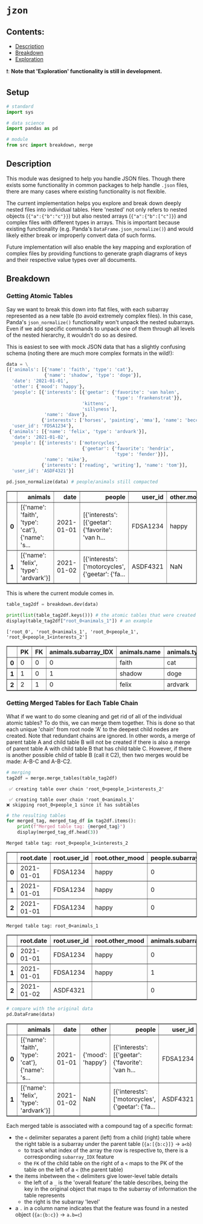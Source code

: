 # ```jzon```

## Contents:
* [Description](#description)
* [Breakdown](#breakdown)
* [Exploration](#exploration)

&#10071;: <b>Note that 'Exploration' functionality is still in development.</b>

## Setup


```python
# standard
import sys

# data science
import pandas as pd

# module
from src import breakdown, merge
```

## Description
<a class="anchor" id="description"></a>

This module was designed to help you handle JSON files. Though there exists some functionality in common packages to help handle ```.json``` files, there are many cases where existing functionality is not flexible. 

The current implementation helps you explore and break down deeply nested files into individual tables. Here 'nested' not only refers to nested objects (```{"a":{"b":"c"}}```) but also nested arrays (```{"a":{"b":["c"]}```) and complex files with different types in arrays. This is important because existing functionality (e.g. Panda's ```DataFrame.json_normalize()```) and would likely either break or improperly convert data of such forms.

Future implementation will also enable the key mapping and exploration of complex files by providing functions to generate graph diagrams of keys and their respective value types over all documents.  

## Breakdown 
<a class="anchor" id="breakdown"></a>

### Getting Atomic Tables

Say we want to break this down into flat files, with each subarray represented as a new table (to avoid extremely complex files). In this case, Panda's ```json_normalize()``` functionality won't unpack the nested subarrays. Even if we add specific commands to unpack one of them through all levels of the nested hierarchy, it wouldn't do so as desired.

This is easiest to see with mock JSON data that has a slightly confusing schema (noting there are much more complex formats in the wild!):


```python
data = \
[{'animals': [{'name': 'faith', 'type': 'cat'},
              {'name': 'shadow', 'type': 'doge'}],
  'date': '2021-01-01',
  'other': {'mood': 'happy'},
  'people': [{'interests': [{'geetar': {'favorite': 'van halen',
                                        'type': 'frankenstrat'}},
                            'kittens',
                            'sillyness'],
              'name': 'dave'},
             {'interests': ['horses', 'painting', 'mma'], 'name': 'becca'}],
  'user_id': 'FDSA1234'},
 {'animals': [{'name': 'felix', 'type': 'ardvark'}],
  'date': '2021-01-02',
  'people': [{'interests': ['motorcycles',
                            {'geetar': {'favorite': 'hendrix',
                                        'type': 'fender'}}],
              'name': 'mike'},
             {'interests': ['reading', 'writing'], 'name': 'tom'}],
  'user_id': 'ASDF4321'}]
```


```python
pd.json_normalize(data) # people/animals still compacted
```




<div>

<table border="1" class="dataframe">
  <thead>
    <tr style="text-align: right;">
      <th></th>
      <th>animals</th>
      <th>date</th>
      <th>people</th>
      <th>user_id</th>
      <th>other.mood</th>
    </tr>
  </thead>
  <tbody>
    <tr>
      <th>0</th>
      <td>[{'name': 'faith', 'type': 'cat'}, {'name': 's...</td>
      <td>2021-01-01</td>
      <td>[{'interests': [{'geetar': {'favorite': 'van h...</td>
      <td>FDSA1234</td>
      <td>happy</td>
    </tr>
    <tr>
      <th>1</th>
      <td>[{'name': 'felix', 'type': 'ardvark'}]</td>
      <td>2021-01-02</td>
      <td>[{'interests': ['motorcycles', {'geetar': {'fa...</td>
      <td>ASDF4321</td>
      <td>NaN</td>
    </tr>
  </tbody>
</table>
</div>



This is where the current module comes in.


```python
table_tag2df = breakdown.dev(data)

print(list(table_tag2df.keys())) # the atomic tables that were created 
display(table_tag2df["root_0<animals_1"]) # an example
```

    ['root_0', 'root_0<animals_1', 'root_0<people_1', 'root_0<people_1<interests_2']



<div>

<table border="1" class="dataframe">
  <thead>
    <tr style="text-align: right;">
      <th></th>
      <th>PK</th>
      <th>FK</th>
      <th>animals.subarray_IDX</th>
      <th>animals.name</th>
      <th>animals.type</th>
    </tr>
  </thead>
  <tbody>
    <tr>
      <th>0</th>
      <td>0</td>
      <td>0</td>
      <td>0</td>
      <td>faith</td>
      <td>cat</td>
    </tr>
    <tr>
      <th>1</th>
      <td>1</td>
      <td>0</td>
      <td>1</td>
      <td>shadow</td>
      <td>doge</td>
    </tr>
    <tr>
      <th>2</th>
      <td>2</td>
      <td>1</td>
      <td>0</td>
      <td>felix</td>
      <td>ardvark</td>
    </tr>
  </tbody>
</table>
</div>


### Getting Merged Tables for Each Table Chain

What if we want to do some cleaning and get rid of all of the individual atomic tables? To do this, we can merge them together. This is done so that each unique 'chain' from root node 'A' to the deepest child nodes are created. Note that redundant chains are ignored. In other words, a merge of parent table A and child table B will not be created if there is also a merge of parent table A with child table B that has child table C. However, if there is another possible child of table B (call it C2), then two merges would be made: A-B-C and A-B-C2. 


```python
# merging
tag2df = merge.merge_tables(table_tag2df)
```

    
     ✅ creating table over chain 'root_0<people_1<interests_2'
    
     ✅ creating table over chain 'root_0<animals_1'
    ❌ skipping root_0<people_1 since it has subtables



```python
# the resulting tables
for merged_tag, merged_tag_df in tag2df.items():
    print(f"Merged table tag: {merged_tag}")
    display(merged_tag_df.head(3))
```

    Merged table tag: root_0<people_1<interests_2



<div>

<table border="1" class="dataframe">
  <thead>
    <tr style="text-align: right;">
      <th></th>
      <th>root.date</th>
      <th>root.user_id</th>
      <th>root.other_mood</th>
      <th>people.subarray_IDX</th>
      <th>people.name</th>
      <th>interests.subarray_IDX</th>
      <th>interests.interests_geetar_favorite</th>
      <th>interests.interests_geetar_type</th>
      <th>interests.interests</th>
    </tr>
  </thead>
  <tbody>
    <tr>
      <th>0</th>
      <td>2021-01-01</td>
      <td>FDSA1234</td>
      <td>happy</td>
      <td>0</td>
      <td>dave</td>
      <td>0</td>
      <td></td>
      <td></td>
      <td>kittens</td>
    </tr>
    <tr>
      <th>1</th>
      <td>2021-01-01</td>
      <td>FDSA1234</td>
      <td>happy</td>
      <td>0</td>
      <td>dave</td>
      <td>1</td>
      <td></td>
      <td></td>
      <td>sillyness</td>
    </tr>
    <tr>
      <th>2</th>
      <td>2021-01-01</td>
      <td>FDSA1234</td>
      <td>happy</td>
      <td>0</td>
      <td>dave</td>
      <td>2</td>
      <td>van halen</td>
      <td>frankenstrat</td>
      <td></td>
    </tr>
  </tbody>
</table>
</div>


    Merged table tag: root_0<animals_1



<div>

<table border="1" class="dataframe">
  <thead>
    <tr style="text-align: right;">
      <th></th>
      <th>root.date</th>
      <th>root.user_id</th>
      <th>root.other_mood</th>
      <th>animals.subarray_IDX</th>
      <th>animals.name</th>
      <th>animals.type</th>
    </tr>
  </thead>
  <tbody>
    <tr>
      <th>0</th>
      <td>2021-01-01</td>
      <td>FDSA1234</td>
      <td>happy</td>
      <td>0</td>
      <td>faith</td>
      <td>cat</td>
    </tr>
    <tr>
      <th>1</th>
      <td>2021-01-01</td>
      <td>FDSA1234</td>
      <td>happy</td>
      <td>1</td>
      <td>shadow</td>
      <td>doge</td>
    </tr>
    <tr>
      <th>2</th>
      <td>2021-01-02</td>
      <td>ASDF4321</td>
      <td></td>
      <td>0</td>
      <td>felix</td>
      <td>ardvark</td>
    </tr>
  </tbody>
</table>
</div>



```python
# compare with the original data
pd.DataFrame(data)
```




<div>

<table border="1" class="dataframe">
  <thead>
    <tr style="text-align: right;">
      <th></th>
      <th>animals</th>
      <th>date</th>
      <th>other</th>
      <th>people</th>
      <th>user_id</th>
    </tr>
  </thead>
  <tbody>
    <tr>
      <th>0</th>
      <td>[{'name': 'faith', 'type': 'cat'}, {'name': 's...</td>
      <td>2021-01-01</td>
      <td>{'mood': 'happy'}</td>
      <td>[{'interests': [{'geetar': {'favorite': 'van h...</td>
      <td>FDSA1234</td>
    </tr>
    <tr>
      <th>1</th>
      <td>[{'name': 'felix', 'type': 'ardvark'}]</td>
      <td>2021-01-02</td>
      <td>NaN</td>
      <td>[{'interests': ['motorcycles', {'geetar': {'fa...</td>
      <td>ASDF4321</td>
    </tr>
  </tbody>
</table>
</div>



Each merged table is associated with a compound tag of a specific format:
- the ```<``` delimiter separates a parent (left) from a child (right) table where the right table is a subarray under the parent table (```{a:[{b:c}]}``` -> ```a<b```)
    - to track what index of the array the row is respective to, there is a corresponding ```subarray_IDX``` feature
    - the ```FK``` of the child table on the right of a ```<``` maps to the PK of the table on the left of a ```<``` (the parent table)
- the items inbetween the ```<``` delimiters give lower-level table details
    - the left of a ```_``` is the 'overall feature' the table describes, being the key in the original object that maps to the subarray of information the table represents 
    - the right is the subarray 'level'
- a ```.``` in a column name indicates that the feature was found in a nested object (```{a:{b:c}}``` -> ```a.b=c```)
